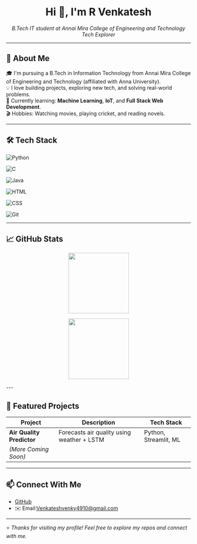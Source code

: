 <h1 align="center">Hi 👋, I'm R Venkatesh</h1>

<p align="center">
  <i>B.Tech IT student at Annai Mira College of Engineering and Technology</i><br>
  <i>Tech Explorer</i>
</p>

---

## 🚀 About Me

🎓 I'm pursuing a B.Tech in Information Technology from Annai Mira College of Engineering and Technology (affiliated with Anna University).  
💡 I love building projects, exploring new tech, and solving real-world problems.  
🎯 Currently learning: **Machine Learning**, **IoT**, and **Full Stack Web Development**.  
🎬 Hobbies: Watching movies, playing cricket, and reading novels.

---

## 🛠️ Tech Stack

![Python](https://img.shields.io/badge/-Python-3776AB?style=for-the-badge&logo=python&logoColor=white)

![C](https://img.shields.io/badge/-C-00599C?style=for-the-badge&logo=c&logoColor=white)

![Java](https://img.shields.io/badge/-Java-007396?style=for-the-badge&logo=java&logoColor=white)

![HTML](https://img.shields.io/badge/-HTML5-E34F26?style=for-the-badge&logo=html5&logoColor=white)

![CSS](https://img.shields.io/badge/-CSS3-1572B6?style=for-the-badge&logo=css3&logoColor=white)

![Git](https://img.shields.io/badge/-Git-F05032?style=for-the-badge&logo=git&logoColor=white)

---

## 📈 GitHub Stats

<p align="center">
  <img src="https://github-readme-stats.vercel.app/api/top-langs/?username=Venkatesh-107&layout=compact&theme=radical" height="165">
</p>
<p align="center">
  <img src="https://github-readme-stats.vercel.app/api?username=Venkatesh-107&show_icons=true&theme=radical" height="165">
</p>
---

## 📂 Featured Projects

| Project | Description | Tech Stack |
|--------|-------------|------------|
| **Air Quality Predictor** | Forecasts air quality using weather + LSTM | Python, Streamlit, ML |
| *(More Coming Soon)* |  |  |

---

## 📫 Connect With Me


- [GitHub](https://github.com/Venkatesh-107)  
- ✉️ Email:Venkateshvenky4910@gmail.com

---

⭐ *Thanks for visiting my profile! Feel free to explore my repos and connect with me.*  
